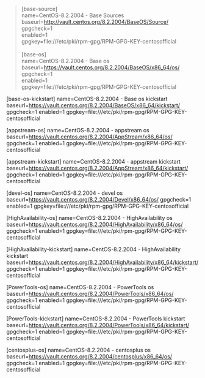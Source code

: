 >[base-source]<br/>
name=CentOS-8.2.2004 - Base Sources<br/>
baseurl=http://vault.centos.org/8.2.2004/BaseOS/Source/<br/>
gpgcheck=1<br/>
enabled=1<br/>
gpgkey=file:///etc/pki/rpm-gpg/RPM-GPG-KEY-centosofficial<br/><br/>
[base-os]<br/>
name=CentOS-8.2.2004 - Base os<br/>
baseurl=https://vault.centos.org/8.2.2004/BaseOS/x86_64/os/<br/>
gpgcheck=1<br/>
enabled=1<br/>
gpgkey=file:///etc/pki/rpm-gpg/RPM-GPG-KEY-centosofficial<br/>

[base-os-kickstart]
name=CentOS-8.2.2004 - Base os kickstart
baseurl=https://vault.centos.org/8.2.2004/BaseOS/x86_64/kickstart/
gpgcheck=1
enabled=1
gpgkey=file:///etc/pki/rpm-gpg/RPM-GPG-KEY-centosofficial

[appstream-os]
name=CentOS-8.2.2004 - appstream os
baseurl=https://vault.centos.org/8.2.2004/AppStream/x86_64/os/
gpgcheck=1
enabled=1
gpgkey=file:///etc/pki/rpm-gpg/RPM-GPG-KEY-centosofficial

[appstream-kickstart]
name=CentOS-8.2.2004 - appstream kickstart
baseurl=https://vault.centos.org/8.2.2004/AppStream/x86_64/kickstart/
gpgcheck=1
enabled=1
gpgkey=file:///etc/pki/rpm-gpg/RPM-GPG-KEY-centosofficial

[devel-os]
name=CentOS-8.2.2004 - devel os
baseurl=https://vault.centos.org/8.2.2004/Devel/x86_64/os/
gpgcheck=1
enabled=1
gpgkey=file:///etc/pki/rpm-gpg/RPM-GPG-KEY-centosofficial

[HighAvailability-os]
name=CentOS-8.2.2004 - HighAvailability os
baseurl=https://vault.centos.org/8.2.2004/HighAvailability/x86_64/os/
gpgcheck=1
enabled=1
gpgkey=file:///etc/pki/rpm-gpg/RPM-GPG-KEY-centosofficial

[HighAvailability-kickstart]
name=CentOS-8.2.2004 - HighAvailability kickstart
baseurl=https://vault.centos.org/8.2.2004/HighAvailability/x86_64/kickstart/
gpgcheck=1
enabled=1
gpgkey=file:///etc/pki/rpm-gpg/RPM-GPG-KEY-centosofficial

[PowerTools-os]
name=CentOS-8.2.2004 - PowerTools os
baseurl=https://vault.centos.org/8.2.2004/PowerTools/x86_64/os/
gpgcheck=1
enabled=1
gpgkey=file:///etc/pki/rpm-gpg/RPM-GPG-KEY-centosofficial

[PowerTools-kickstart]
name=CentOS-8.2.2004 - PowerTools kickstart
baseurl=https://vault.centos.org/8.2.2004/PowerTools/x86_64/kickstart/
gpgcheck=1
enabled=1
gpgkey=file:///etc/pki/rpm-gpg/RPM-GPG-KEY-centosofficial

[centosplus-os]
name=CentOS-8.2.2004 - centosplus os
baseurl=https://vault.centos.org/8.2.2004/centosplus/x86_64/os/
gpgcheck=1
enabled=1
gpgkey=file:///etc/pki/rpm-gpg/RPM-GPG-KEY-centosofficial
